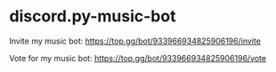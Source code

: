 # discord.py-music-bot

Invite my music bot: https://top.gg/bot/933966934825906196/invite

Vote for my music bot: https://top.gg/bot/933966934825906196/vote
